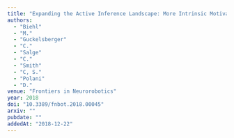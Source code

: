 ```yaml
---
title: "Expanding the Active Inference Landscape: More Intrinsic Motivations in the Perception-Action Loop"
authors:
  - "Biehl"
  - "M."
  - "Guckelsberger"
  - "C."
  - "Salge"
  - "C."
  - "Smith"
  - "C, S."
  - "Polani"
  - "D."
venue: "Frontiers in Neurorobotics"
year: 2018
doi: "10.3389/fnbot.2018.00045"
arxiv: ""
pubdate: ""
addedAt: "2018-12-22"
---
```

